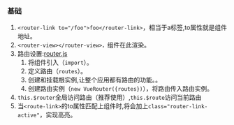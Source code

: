 ### 基础

1. `<router-link to="/foo">foo</router-link>`，相当于a标签,to属性就是组件地址。
2. `<router-view></router-view>，`组件在此渲染。
3. 路由设置:[router.js](../images/router-1.png)
    1. 将组件引入（`import`）。
    2. 定义路由（`routes`）。
    4. 创建和挂载根实例,让整个应用都有路由的功能。。
    3. 创建路由实例（`new VueRouter({routes})`），将路由传入路由实例。
4. `this.$router`全局访问路由（推荐使用）,`this.$route`访问当前路由
5. 当`<route-link>`的to属性匹配上组件时,将会加上`class="router-link-active"`，实现高亮。